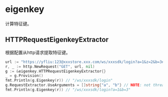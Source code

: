# eigenkey

计算特征键。

## HTTPRequestEigenkeyExtractor

根据配置从http请求提取特征键。

```go
url := "https://yfliu:123@xxxstore.xxx.com/ws/xxxsdk/login?a=1&z=2&b=3#fragment"
r, _ := http.NewRequest("GET", url, nil)
g := &eigenkey.HTTPRequestEigenkeyExtractor{}
_ = g.Provision()
fmt.Println(g.Eigenkey(r)) // "/ws/xxxsdk/login"
g.RequestExtractor.UseArguments = []string{"a", "b"} // NOTE: not thread safe
fmt.Println(g.Eigenkey(r)) // "/ws/xxxsdk/login?a=1&b=3"
```
